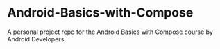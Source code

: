 # Android-Basics-with-Compose
A personal project repo for the Android Basics with Compose course by Android Developers
